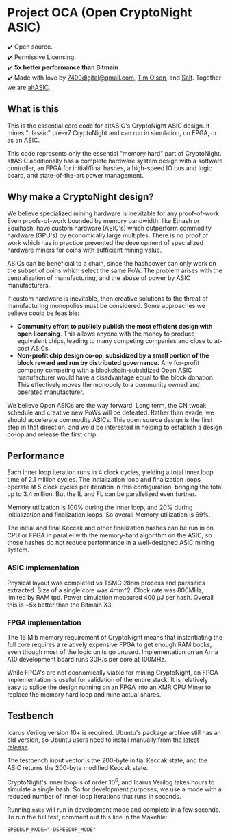 # Project OCA (Open CryptoNight ASIC)
:heavy_check_mark: Open source.  
:heavy_check_mark: Permissive Licensing.  
:heavy_check_mark: __5x better performance than Bitmain__  
:heavy_check_mark:  Made with love by [7400digital@gmail.com](http://www.7400.digital/), [Tim Olson](https://linkedin.com/in/olsontim), and [Salt](https://twitter.com/_vhsv3).  Together we are [altASIC](http://altasic.com/).

## What is this

This is the essential core code for altASIC's CryptoNight ASIC design.
It mines "classic" pre-v7 CryptoNight and can run in simulation, on FPGA, or as an ASIC.

This code represents only the essential "memory hard" part of CryptoNight.
altASIC additionally has a complete hardware system design with a software controller,
an FPGA for initial/final hashes, a high-speed IO bus and logic board,
and state-of-the-art power management.

## Why make a CryptoNight design?

We believe specialized mining hardware is inevitable for any proof-of-work.  Even
proofs-of-work bounded by memory bandwidth, like Ethash or Equihash, have custom hardware 
(ASIC's) which outperform commodity hardware (GPU's) by economically large multiples.
There is __no__ proof of work which has in practice prevented the development of specialized 
hardware miners for coins with sufficient mining value. 

ASICs can be beneficial to a chain, since the hashpower can only work on the subset of coins which
select the same PoW. The problem arises with the centralization of manufacturing, and the abuse of 
power by ASIC manufacturers.

If custom hardware is inevitable, then creative solutions to the threat of manufacturing monopolies
must be considered.  Some approaches we believe could be feasible:
- __Community effort to publicly publish the most efficient design with open licensing__.  This allows anyone 
with the money to produce equivalent chips, leading to many competing companies and close to at-cost ASICs.
-  __Non-profit chip design co-op, subsidized by a small portion of the block reward and run by distributed
governance.__  Any for-profit company competing with a blockchain-subsidized Open ASIC manufacturer would
have a disadvantage equal to the block donation. This effectively moves the monopoly to a community owned 
and operated manufacturer.

We believe Open ASICs are the way forward.
Long term, the CN tweak schedule and creative new PoWs will be defeated.
Rather than evade, we should accelerate commodity ASICs.
This open source design is the first step in that direction,
and we'd be interested in helping to establish a design co-op and release the first chip.

## Performance
Each inner loop iteration runs in 4 clock cycles, yielding a total inner loop time of 2.1 million cycles.
The initialization loop and finalization loops operate at 5 clock cycles per iteration in this configuration,
bringing the total up to 3.4 million.
But the IL and FL can be parallelized even further.

Memory utilization is 100% during the inner loop, and 20% during initialization and finalization loops.
So overall Memory utilization is 69%.

The initial and final Keccak and other finalization hashes can be run in on CPU or FPGA 
in parallel with the memory-hard algorithm on the ASIC,
so those hashes do not reduce performance in a well-designed ASIC mining system.

### ASIC implementation
Physical layout was completed vs TSMC 28nm process and parasitics extracted.
Size of a single core was 4mm^2.
Clock rate was 800MHz, limited by RAM tpd.
Power simulation measured 400 μJ per hash.
Overall this is ~5x better than the Bitmain X3.

### FPGA implementation
The 16 Mib memory requirement of CryptoNight means that instantiating the full core
requires a relatively expensive FPGA to get enough RAM bocks,
even though most of the logic units go unused.
Implementation on an Arria A10 development board runs 30H/s per core at 100MHz.

While FPGA's are not economically viable for mining CryptoNight,
an FPGA implementation is useful for validation of the entire stack.
It is relatively easy to splice the design running on an FPGA
into an XMR CPU Miner to replace the memory hard loop and mine actual shares.

## Testbench

Icarus Verilog version 10+ is required.  Ubuntu's package archive still has an old version,
so Ubuntu users need to install manually from the
[latest release](https://github.com/steveicarus/iverilog).

The testbench input vector is the 200-byte initial Keccak state,
and the ASIC returns the 200-byte modified Keccak state.

CryptoNight's inner loop is of order 10<sup>6</sup>,
and Icarus Verilog takes hours to simulate a single hash.
So for development purposes,
we use a mode with a reduced number of inner-loop iterations that runs in seconds.

Running `make` will run in development mode and complete in a few seconds.
To run the full test, comment out this line in the Makefile:

```SPEEDUP_MODE="-DSPEEDUP_MODE"```
